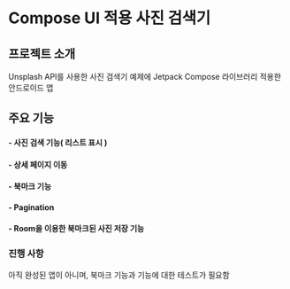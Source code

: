 # Compose UI 적용 사진 검색기

## 프로젝트 소개
Unsplash API를 사용한 사진 검색기 예제에 Jetpack Compose 라이브러리 적용한 안드로이드 앱

## 주요 기능
#### - 사진 검색 기능( 리스트 표시 )
#### - 상세 페이지 이동
#### - 북마크 기능
#### - Pagination
#### - Room을 이용한 북마크된 사진 저장 기능 

### 진행 사항
아직 완성된 앱이 아니며, 북마크 기능과 기능에 대한 테스트가 필요함
